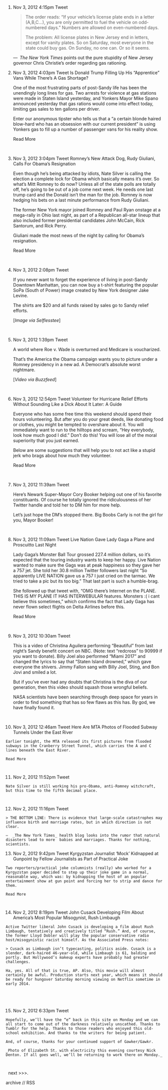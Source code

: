 1.  Nov 3, 2012 4:15pm Tweet
    
    > The order reads: “If your vehicle’s license plate ends in a letter (A,B,C…), you are only permitted to fuel the vehicle on odd-numbered days.” Numbers are allowed on even-numbered days.
    > 
    > The problem: All license plates in New Jersey end in letters, except for vanity plates. So on Saturday, most everyone in the state could buy gas. On Sunday, no one can. Or so it seems.
    
    — _The New York Times_ points out the pure stupidity of New Jersey governor Chris Christie’s order regarding gas rationing.  
2.  Nov 3, 2012 4:03pm Tweet Is Donald Trump Filling Up His “Apprentice” Vans While There’s A Gas Shortage?
    
    One of the most frustrating parts of post-Sandy life has been the unendingly long lines for gas. Two arrests for violence at gas stations were made in Staten Island yesterday, and Yonkers Mayor Mike Spano announced yesterday that gas rations would come into effect today, limiting gas sales to ten gallons per driver.
    
    Enter our anonymous tipster who tells us that a “a certain blonde haired blow-hard who has an obsession with our current president” is using Yonkers gas to fill up a number of passenger vans for his reality show. 
    
    Read More
    
     
3.  Nov 3, 2012 3:04pm Tweet Romney’s New Attack Dog, Rudy Giuliani, Calls For Obama’s Resignation
    
    Even though he’s being attacked by idiots, Nate Silver is calling the election a complete lock for Obama which basically means it’s over. So what’s Mitt Romney to do now? Unless all of the state polls are totally off, he’s going to be out of a job come next week. He needs one last trump card and the Donald isn’t the man for the job. Romney is now hedging his bets on a last minute performance from Rudy Giuliani.
    
    The former New York mayor joined Romney and Paul Ryan onstage at a mega-rally in Ohio last night, as part of a Republican all-star lineup that also included former presidential candidates John McCain, Rick Santorum, and Rick Perry.
    
    Giuliani made the most news of the night by calling for Obama’s resignation.
    
    Read More
    
     
4.  Nov 3, 2012 2:08pm Tweet
    
    If you never want to forget the experience of living in post-Sandy Downtown Manhattan, you can now buy a t-shirt featuring the popular SoPa (South of Power) image created by New York designer Jake Levine.
    
    The shirts are $20 and all funds raised by sales go to Sandy relief efforts.
    
    \[_Image via Selflesstee_\]
    
     
5.  Nov 3, 2012 1:39pm Tweet
    
    A world where Roe v. Wade is overturned and Medicare is voucharized.
    
    That’s the America the Obama campaign wants you to picture under a Romney presidency in a new ad. A Democrat’s absolute worst nightmare. 
    
    \[_Video via Buzzfeed_\]
    
     
6.  Nov 3, 2012 12:54pm Tweet Volunteer for Hurricane Relief Efforts Without Sounding Like a Dick About It Later: A Guide
    
    Everyone who has some free time this weekend should spend their hours volunteering. But after you do your great deeds, like donating food or clothes, you might be tempted to overshare about it. You will immediately want to run to the hilltops and scream, “Hey everybody, look how much good I did.” Don’t do this! You will lose all of the moral superiority that you just earned.
    
    Below are some suggestions that will help you to not act like a stupid jerk who brags about how much they volunteer.
    
    Read More
    
     
7.  Nov 3, 2012 11:39am Tweet
    
    Here’s Newark Super-Mayor Cory Booker helping out one of his favorite constituants. Of course he totally ignored the ridiculousness of her Twitter handle and told her to DM him for more help.
    
    Let’s just hope the DM’s stopped there. Big Boobs Carly is not the girl for you, Mayor Booker!
    
     
8.  Nov 3, 2012 11:09am Tweet Live Nation Gave Lady Gaga a Plane and Proscuitto Last Night
    
    Lady Gaga’s Monster Ball Tour grossed 227.4 million dollars, so it’s expected that the touring industry wants to keep her happy. Live Nation wanted to make sure the Gags was at peak happiness so they gave her a 757 jet. She told her 30.8 million Twitter followers last night “So apparently LIVE NATION gave us a 757 I just cried on the tarmac. We tried to take a pic but its too big.” That last part is such a humble-brag.
    
    She followed up that tweet with, “OMG there’s Internet on the PLANE. THIS IS MY PLANE IT HAS INTERWEBULAR features. Monsters :( i cant believe this sometimes,” which confirms the fact that Lady Gaga has never flown select flights on Delta Airlines before this.
    
    Read More
    
     
9.  Nov 3, 2012 10:30am Tweet
    
    This is a video of Christina Aguilera performing “Beautiful” from last night’s Sandy benefit concert on NBC. (Note: text “redcross” to 90999 if you want to donate). Billy Joel also performed “Miami 2017” and changed the lyrics to say that “Staten Island drowned,” which gave everyone the shivers. Jimmy Fallon sang with Billy Joel, Sting, and Bon Jovi and smiled a lot.
    
    But if you’ve ever had any doubts that Christina is the diva of our generation, then this video should squash those wrongful beliefs. 
    
    NASA scientists have been searching through deep space for years in order to find something that has so few flaws as this has. By god, we have finally found it.
    
     
10.  Nov 3, 2012 12:46am Tweet Here Are MTA Photos of Flooded Subway Tunnels Under the East River
    
    Earlier tonight, the MTA released its first pictures from flooded subways in the Cranberry Street Tunnel, which carries the A and C lines beneath the East River.
    
    Read More
    
     
11.  Nov 2, 2012 11:52pm Tweet
    
    Nate Silver is still working his pro-Obama, anti-Romney witchcraft, but this time to the fifth decimal place.
    
     
12.  Nov 2, 2012 11:16pm Tweet
    
    > THE BOTTOM LINE: There is evidence that large-scale catastrophes may influence birth and marriage rates, but in which direction is not clear.
    
    —  _The New York Times_ health blog looks into the rumor that natural disasters lead to more  babies and marriages. Thanks for nothing, scientists.   
13.  Nov 2, 2012 9:42pm Tweet Kyrgyzstan Journalist ‘Mock’ Kidnapped at Gunpoint by Fellow Journalists as Part of Practical Joke
    
    Two reporters/practical joke columnists (really) who worked for a Kyrgyzstan paper decided to step up their joke game in a normal, reasonable way, which was: by kidnapping the host of an popular entertainment show at gun point and forcing her to strip and dance for them.
    
    Read More
    
     
14.  Nov 2, 2012 8:19pm Tweet John Cusack Developing Film About America’s Most Popular Misogynist, Rush Limbaugh
    
    Active Twitter liberal John Cusack is developing a film about Rush Limbaugh, tentatively and creatively titled “Rush.” And, of course, the former Lloyd Dobler will play the popular conservative radio host/misogynistic racist himself. As the Associated Press notes:
    
    > Cusack as Limbaugh isn’t typecasting, politics aside. Cusack is a slender, dark-haired 46-year-old, while Limbaugh is 61, balding and portly. But Hollywood’s makeup experts have probably had greater challenges.
    
    Ha, yes. All of that is true, AP. Also, this movie will almost certainly be awful. Production starts next year, which means it should be ready for hungover Saturday morning viewing on Netflix sometime in early 2014.
    
      
    
     
15.  Nov 2, 2012 6:33pm Tweet
    
    Hopefully, we’ll have the “e” back in this site on Monday and we can all start to come out of the darkness relatively unscathed. Thanks to Tumblr for the help. Thanks to those readers who enjoyed this old-school exhibition. And thanks to the writers for being patient. 
    
    And, of course, thanks for your continued support of Gawker/Gawkr. 
    
    _Photo of Elizabeth St. with electricity this evening courtesy Nick Denton. If all goes well, we’ll be returning to work there on Monday._
    
     

  next >>>.

  
  
archive // RSS